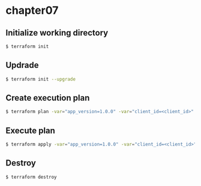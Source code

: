 # chapter07

## Initialize working directory

```sh
$ terraform init
```

## Updrade

```sh
$ terraform init --upgrade
```

## Create execution plan

```sh
$ terraform plan -var="app_version=1.0.0" -var="client_id=<client_id>" -var="client_secret=<client_secret>"
```

## Execute plan

```sh
$ terraform apply -var="app_version=1.0.0" -var="client_id=<client_id>" -var="client_secret=<client_secret>" -auto-approve
```

## Destroy

```sh
$ terraform destroy
```
